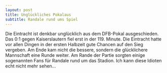 ```yaml
---
layout: post
title: Unglückliches Pokalaus
subtitle: Randale rund ums Spiel
---
```


Die Eintracht ist denkbar unglücklich aus dem DFB-Pokal ausgeschieden. Das 0:1 gegen Kaiserslautern fiel erst in der 119. Minute. Die Eintracht hatte vor allen Dingen in der ersten Halbzeit gute Chancen auf den Sieg vergeben. Am Ende kam nicht die bessere, sondern die glücklichere Mannschaft eine Runde weiter. Am Rande der Partie sorgten einige sogenannten Fans für Randale rund um das Stadion. Ich kann diese Idioten echt nicht mehr sehen...


